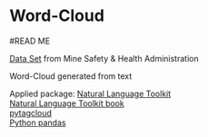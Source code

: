 Word-Cloud
==========
#READ ME

[Data Set](http://www.msha.gov/OpenGovernmentData/OGIMSHA.asp) from Mine Safety & Health Administration


Word-Cloud generated from text

Applied package:
[Natural Language Toolkit](http://www.nltk.org/)<br/>
[Natural Language Toolkit book](http://www.nltk.org/book/)<br/>
[pytagcloud](https://pypi.python.org/pypi/pytagcloud)<br/>
[Python pandas](http://pandas.pydata.org/)<br/>
<br/>
